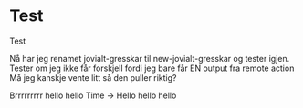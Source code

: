 # Test
Test

Nå har jeg renamet jovialt-gresskar til new-jovialt-gresskar og tester igjen.
Tester om jeg ikke får forskjell fordi jeg bare får EN output fra remote action
Må jeg kanskje vente litt så den puller riktig?

Brrrrrrrrr hello hello
Time -> Hello hello hello
